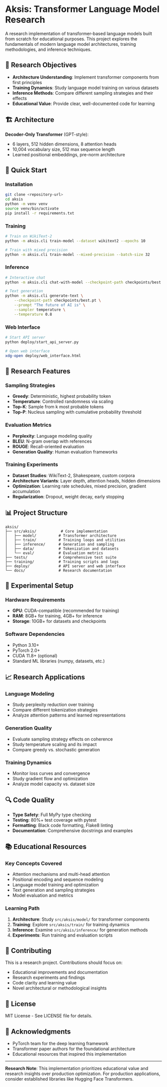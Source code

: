 # Aksis: Transformer Language Model Research

A research implementation of transformer-based language models built from scratch for educational purposes. This project explores the fundamentals of modern language model architectures, training methodologies, and inference techniques.

## 🎯 Research Objectives

- **Architecture Understanding**: Implement transformer components from first principles
- **Training Dynamics**: Study language model training on various datasets
- **Inference Methods**: Compare different sampling strategies and their effects
- **Educational Value**: Provide clear, well-documented code for learning

## 🏗️ Architecture

**Decoder-Only Transformer** (GPT-style):
- 6 layers, 512 hidden dimensions, 8 attention heads
- 10,004 vocabulary size, 512 max sequence length
- Learned positional embeddings, pre-norm architecture

## 🚀 Quick Start

### Installation
```bash
git clone <repository-url>
cd aksis
python -m venv venv
source venv/bin/activate
pip install -r requirements.txt
```

### Training
```bash
# Train on WikiText-2
python -m aksis.cli train-model --dataset wikitext2 --epochs 10

# Train with mixed precision
python -m aksis.cli train-model --mixed-precision --batch-size 32
```

### Inference
```bash
# Interactive chat
python -m aksis.cli chat-with-model --checkpoint-path checkpoints/best.pt

# Text generation
python -m aksis.cli generate-text \
    --checkpoint-path checkpoints/best.pt \
    --prompt "The future of AI is" \
    --sampler temperature \
    --temperature 0.8
```

### Web Interface
```bash
# Start API server
python deploy/start_api_server.py

# Open web interface
xdg-open deploy/web_interface.html
```

## 🔬 Research Features

### Sampling Strategies
- **Greedy**: Deterministic, highest probability token
- **Temperature**: Controlled randomness via scaling
- **Top-K**: Sample from k most probable tokens
- **Top-P**: Nucleus sampling with cumulative probability threshold

### Evaluation Metrics
- **Perplexity**: Language modeling quality
- **BLEU**: N-gram overlap with references
- **ROUGE**: Recall-oriented evaluation
- **Generation Quality**: Human evaluation frameworks

### Training Experiments
- **Dataset Studies**: WikiText-2, Shakespeare, custom corpora
- **Architecture Variants**: Layer depth, attention heads, hidden dimensions
- **Optimization**: Learning rate schedules, mixed precision, gradient accumulation
- **Regularization**: Dropout, weight decay, early stopping

## 📊 Project Structure

```
aksis/
├── src/aksis/           # Core implementation
│   ├── model/          # Transformer architecture
│   ├── train/          # Training loops and utilities
│   ├── inference/      # Generation and sampling
│   ├── data/           # Tokenization and datasets
│   └── eval/           # Evaluation metrics
├── tests/              # Comprehensive test suite
├── training/           # Training scripts and logs
├── deploy/             # API server and web interface
└── docs/               # Research documentation
```

## 🧪 Experimental Setup

### Hardware Requirements
- **GPU**: CUDA-compatible (recommended for training)
- **RAM**: 8GB+ for training, 4GB+ for inference
- **Storage**: 10GB+ for datasets and checkpoints

### Software Dependencies
- Python 3.10+
- PyTorch 2.0+
- CUDA 11.8+ (optional)
- Standard ML libraries (numpy, datasets, etc.)

## 📈 Research Applications

### Language Modeling
- Study perplexity reduction over training
- Compare different tokenization strategies
- Analyze attention patterns and learned representations

### Generation Quality
- Evaluate sampling strategy effects on coherence
- Study temperature scaling and its impact
- Compare greedy vs. stochastic generation

### Training Dynamics
- Monitor loss curves and convergence
- Study gradient flow and optimization
- Analyze model capacity vs. dataset size

## 🔍 Code Quality

- **Type Safety**: Full MyPy type checking
- **Testing**: 80%+ test coverage with pytest
- **Formatting**: Black code formatting, Flake8 linting
- **Documentation**: Comprehensive docstrings and examples

## 📚 Educational Resources

### Key Concepts Covered
- Attention mechanisms and multi-head attention
- Positional encoding and sequence modeling
- Language model training and optimization
- Text generation and sampling strategies
- Model evaluation and metrics

### Learning Path
1. **Architecture**: Study `src/aksis/model/` for transformer components
2. **Training**: Explore `src/aksis/train/` for training dynamics
3. **Inference**: Examine `src/aksis/inference/` for generation methods
4. **Experiments**: Run training and evaluation scripts

## 🤝 Contributing

This is a research project. Contributions should focus on:
- Educational improvements and documentation
- Research experiments and findings
- Code clarity and learning value
- Novel architectural or methodological insights

## 📄 License

MIT License - See LICENSE file for details.

## 🙏 Acknowledgments

- PyTorch team for the deep learning framework
- Transformer paper authors for the foundational architecture
- Educational resources that inspired this implementation

---

**Research Note**: This implementation prioritizes educational value and research insights over production optimization. For production applications, consider established libraries like Hugging Face Transformers.